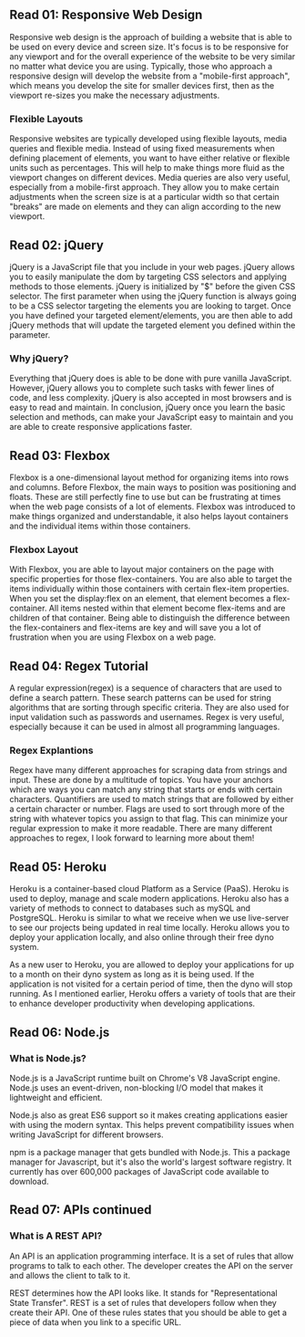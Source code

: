 ## Read 01: Responsive Web Design

Responsive web design is the approach of building a website that is able to be used on every device and screen size. It's focus is to be responsive for any viewport and for the overall experience of the website to be very similar no matter what device you are using. Typically, those who approach a responsive design will develop the website from a "mobile-first approach", which means you develop the site for smaller devices first, then as the viewport re-sizes you make the necessary adjustments.

### Flexible Layouts

Responsive websites are typically developed using flexible layouts, media queries and flexible media. Instead of using fixed measurements when defining placement of elements, you want to have either relative or flexible units such as percentages. This will help to make things more fluid as the viewport changes on different devices. Media queries are also very useful, especially from a mobile-first approach. They allow you to make certain adjustments when the screen size is at a particular width so that certain "breaks" are made on elements and they can align according to the new viewport.

## Read 02: jQuery

jQuery is a JavaScript file that you include in your web pages. jQuery allows you to easily manipulate the dom by targeting CSS selectors and applying methods to those elements. jQuery is initialized by "$" before the given CSS selector. The first parameter when using the jQuery function is always going to be a CSS selector targeting the elements you are looking to target. Once you have defined your targeted element/elements, you are then able to add jQuery methods that will update the targeted element you defined within the parameter.

### Why jQuery?

Everything that jQuery does is able to be done with pure vanilla JavaScript. However, jQuery allows you to complete such tasks with fewer lines of code, and less complexity. jQuery is also accepted in most browsers and is easy to read and maintain. In conclusion, jQuery once you learn the basic selection and methods, can make your JavaScript easy to maintain and you are able to create responsive applications faster.

## Read 03: Flexbox

Flexbox is a one-dimensional layout method for organizing items into rows and columns. Before Flexbox, the main ways to position was positioning and floats. These are still perfectly fine to use but can be frustrating at times when the web page consists of a lot of elements. Flexbox was introduced to make things organized and understandable, it also helps layout containers and the individual items within those containers.

### Flexbox Layout

With Flexbox, you are able to layout major containers on the page with specific properties for those flex-containers. You are also able to target the items individually within those containers with certain flex-item properties. When you set the display:flex on an element, that element becomes a flex-container. All items nested within that element become flex-items and are children of that container. Being able to distinguish the difference between the flex-containers and flex-items are key and will save you a lot of frustration when you are using Flexbox on a web page.

## Read 04: Regex Tutorial

A regular expression(regex) is a sequence of characters that are used to define a search pattern. These search patterns can be used for string algorithms that are sorting through specific criteria. They are also used for input validation such as passwords and usernames. Regex is very useful, especially because it can be used in almost all programming languages.

### Regex Explantions

Regex have many different approaches for scraping data from strings and input. These are done by a multitude of topics. You have your anchors which are ways you can match any string that starts or ends with certain characters. Quantifiers are used to match strings that are followed by either a certain character or number. Flags are used to sort through more of the string with whatever topics you assign to that flag. This can minimize your regular expression to make it more readable. There are many different approaches to regex, I look forward to learning more about them!

## Read 05: Heroku

Heroku is a container-based cloud Platform as a Service (PaaS). Heroku is used to deploy, manage and scale modern applications. Heroku also has a variety of methods to connect to databases such as mySQL and PostgreSQL. Heroku is similar to what we receive when we use live-server to see our projects being updated in real time locally. Heroku allows you to deploy your application locally, and also online through their free dyno system.

As a new user to Heroku, you are allowed to deploy your applications for up to a month on their dyno system as long as it is being used. If the application is not visited for a certain period of time, then the dyno will stop running. As I mentioned earlier, Heroku offers a variety of tools that are their to enhance developer productivity when developing applications.

## Read 06: Node.js

### What is Node.js?

Node.js is a JavaScript runtime built on Chrome's V8 JavaScript engine. Node.js uses an event-driven, non-blocking I/O model that makes it lightweight and efficient.

Node.js also as great ES6 support so it makes creating applications easier with using the modern syntax. This helps prevent compatibility issues when writing JavaScript for different browsers.

npm is a package manager that gets bundled with Node.js. This a package manager for Javascript, but it's also the world's largest software registry. It currently has over 600,000 packages of JavaScript code available to download.

## Read 07: APIs continued

### What is A REST API?

An API is an application programming interface. It is a set of rules that allow programs to talk to each other. The developer creates the API on the server and allows the client to talk to it.

REST determines how the API looks like. It stands for "Representational State Transfer". REST is a set of rules that developers follow when they create their API. One of these rules states that you should be able to get a piece of data when you link to a specific URL.
